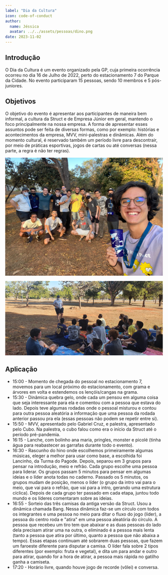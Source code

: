 ```yaml
---
label: "Dia da Cultura"
icon: code-of-conduct
author:
  name: Jéssica
  avatar: ../../assets/pessoas/dino.png
date: 2023-11-02
---
```


## Introdução

O Dia da Cultura é um evento organizado pela GP, cuja primeira ocorrência ocorreu no dia 16 de Julho de 2022, perto do estacionamento 7 do Parque da Cidade. No evento participaram 15 pessoas, sendo 10 membros e 5 pós-juniores.

## Objetivos

O objetivo do evento é apresentar aos participantes de maneira bem informal, a cultura da Struct e de Empresa Júnior em geral, mantendo o foco principalmente na nossa empresa. A forma de apresentar esses assuntos pode ser feita de diversas formas, como por exemplo: histórias e acontecimentos da empresa, MVV, mini-palestras e dinâmicas. Além do momento cultural, é reservado também um período livre para descontrair, por meio de práticas esportivas, jogos de cartas ou até conversas (nessa parte, a regra é não ter regras).

![Foto dos membros da Struct reunidos.](../../assets/pessoas/dia_da_cultura1.jpg)

![Foto dos membros da Struct durante uma paletra do Cubo, um piloto aposentado.](../../assets/pessoas/dia_da_cultura2.jpg)

## Aplicação

- 15:00 - Momento de chegada do pessoal no estacionamento 7, movemos para um local próximo do estacionamento, com grama e árvores em volta e estendemos os lençóis/cangas na grama.
- 15:30 - Dinâmica quebra gelo, onde cada um pensou em alguma coisa que seja interessante para ela e comentou com a pessoa que estava do lado. Depois teve algumas rodadas onde o pessoal misturou e contou para outra pessoa aleatória a informação que uma pessoa da rodada anterior passou pra ela (essas pessoas não podem se repetir entre si).
- 15:50 - MVV, apresentado pelo Gabriel Cruz, e palestra, apresentado pelo Cubo. Na palestra, o cubo falou como era o início da Struct até o período pré-pandemia.
- 16:15 - Lanche, com bolinho ana maria, pringles, monster e picolé (tinha água para reabastecer as garrafas durante todo o evento).
- 16:30 - Rascunho do hino onde escolhemos primeiramente algumas músicas, eleger a melhor para usar como base, a escolhida foi Lancinho, da Turma do Pagode. Depois, separou em 3 grupos para pensar na introdução, meio e refrão. Cada grupo escolhe uma pessoa para liderar. Os grupos passam 5 minutos para pensar em algumas ideias e o líder anota todas no caderno. Passado os 5 minutos, os grupos mudam de posição, menos o líder (o grupo da intro vai para o meio, que vai para o refrão, que vai para a intro, gerando uma estrutura cíclica). Depois de cada grupo ter passado em cada etapa, juntou todo mundo e os líderes comentaram sobre as ideias.
- 16:55 - Sorteio das três camisas da antiga versão da Struct. Usou a dinâmica chamada Bang. Nessa dinâmica faz-se um círculo com todos os integrantes e uma pessoa no meio para ditar o fluxo do jogo (líder), a pessoa do centro roda e "atira" em uma pessoa aleatória do círculo. A pessoa que recebeu um tiro tem que abaixar e as duas pessoas do lado dela precisam atirar uma na outra, o eliminado é a pessoa mais lenta (tanto a pessoa que atira por último, quanto a pessoa que não abaixa a tempo). Essas etapas continuam até sobrarem duas pessoas, que fazem um faroeste diferente para disputar a camisa. O líder fala sobre 2 tipos diferentes (por exemplo: fruta e vegetal), e dita um para andar e outro para atirar, quando for a hora de atirar, a pessoa mais rápida no gatilho ganha a camiseta.
- 17:20 - Horário livre, quando houve jogo de recorde (vôlei) e conversa.
